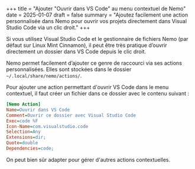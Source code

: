 +++
title = "Ajouter \"Ouvrir dans VS Code\" au menu contextuel de Nemo"
date = 2025-01-07
draft = false
summary = "Ajoutez facilement une action personnalisée dans Nemo pour ouvrir vos projets directement dans Visual Studio Code via un clic droit."
+++

Si vous utilisez Visual Studio Code et le gestionnaire de fichiers Nemo (par défaut sur Linux Mint Cinnamon), il peut être très pratique d’ouvrir directement un dossier dans VS Code depuis le clic droit.

Nemo permet facilement d’ajouter ce genre de raccourci via ses actions personnalisées. Elles sont stockées dans le dossier `~/.local/share/nemo/actions/`. 

Pour ajouter une action permettant d'ouvrir VS Code dans le menu contextuel, il faut créer un fichier dans ce dossier avec le contenu suivant :

```ini
[Nemo Action]
Name=Ouvrir dans VS Code
Comment=Ouvrir ce dossier avec Visual Studio Code
Exec=code %F
Icon-Name=com.visualstudio.code
Selection=Any
Extensions=dir;
Quote=double
Dependencies=code;
```

On peut bien sûr adapter pour gérer d'autres actions contextuelles.
